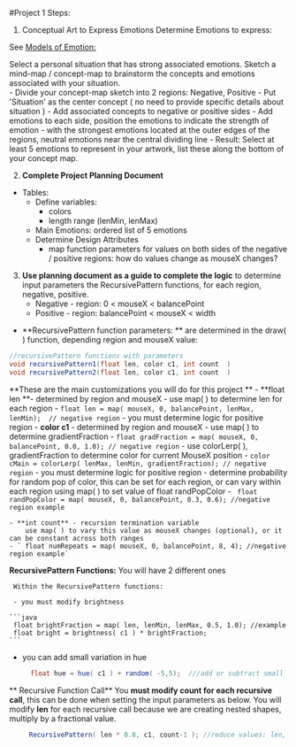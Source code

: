 #Project 1 Steps:

1.  Conceptual Art to Express Emotions
Determine Emotions to express:

See [Models of Emotion: ](/modeling-emotions.md) 

Select a personal situation that has strong associated emotions.  Sketch a mind-map / concept-map to brainstorm the concepts and emotions associated with your situation.  
    - Divide your concept-map sketch into 2 regions:  Negative, Positive
    - Put 'Situation' as the center concept ( no need to provide specific details about situation )
    - Add associated concepts to negative or positive sides
    - Add emotions to each side, position the emotions to indicate the strength of emotion - with the strongest emotions located at the outer edges of the regions, neutral emotions near the central dividing line 
    - Result:  Select at least 5 emotions to represent in your artwork, list these along the bottom of your concept map. 
    
2. **Complete Project Planning Document** 
 - Tables:
    - Define variables: 
        - colors 
        - length range (lenMin, lenMax)
    - Main Emotions: ordered list of 5 emotions
    - Determine Design Attributes
        - map function parameters for values on both sides of the negative / positive regions: how do values change as mouseX changes?
        
3.  **Use planning document as a guide to complete the logic** to determine input parameters the RecursivePattern functions, for each region, negative, positive.  
    - Negative - region:  0 < mouseX < balancePoint
    - Positive - region: balancePoint < mouseX < width


- **RecursivePattern function parameters:  ** are determined in the draw( ) function, depending region and mouseX value: 

```java
//recursivePattern functions with parameters
void recursivePattern1(float len, color c1, int count  )
void recursivePattern2(float len, color c1, int count  )
```

**These are the main customizations you will do for this project **
    - **float len **- determined by region and mouseX
        - use map( ) to determine len for each region
        - `float len = map( mouseX, 0, balancePoint, lenMax, lenMin);  // negative region`
         - you must determine logic for positive region
    - **color c1** - determined by region and mouseX
        - use map( ) to determine gradientFraction
        - `float gradFraction = map( mouseX, 0, balancePoint, 0.0, 1.0); // negative region`
        - use colorLerp( ), gradientFraction to determine color for current MouseX position
        - `color cMain = colorLerp( lenMax, lenMin, gradientFraction); // negative region`
         - you must determine logic for positive region
        - determine probability for random pop of color, this can be set for each region, or can vary within each region using map( ) to set value of float randPopColor
        - ` float randPopColor = map( mouseX, 0, balancePoint, 0.3, 0.6); //negative region example`
    
    - **int count** - recursion termination variable 
        use map( ) to vary this value as mouseX changes (optional), or it can be constant across both ranges
    - ` float numRepeats = map( mouseX, 0, balancePoint, 8, 4); //negative region example`

**RecursivePattern Functions:** You will have 2 different ones
     
     Within the RecursivePattern functions:
     
     - you must modify brightness   
    
    ```java
     float brightFraction = map( len, lenMin, lenMax, 0.5, 1.0); //example
     float bright = brightness( c1 ) * brightFraction;
    ```
- you can add small variation in hue
    
  ```java
    float hue = hue( c1 ) + random( -5,5);  ///add or subtract small amount to get analogous colors 
    ```
** Recursive Function Call**
   You **must modify count for each recursive call**, this can be done when setting the input parameters as below.
   You will modify **len** for each recursive call because we are creating nested shapes, multiply by a fractional value.

```java
     RecursivePattern( len * 0.8, c1, count-1 ); //reduce values: len, count

```

